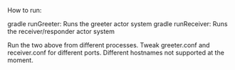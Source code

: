 How to run:

gradle runGreeter: Runs the greeter actor system
gradle runReceiver: Runs the receiver/responder actor system

Run the two above from different processes.
Tweak greeter.conf and receiver.conf for different ports. Different hostnames not supported at the moment.
